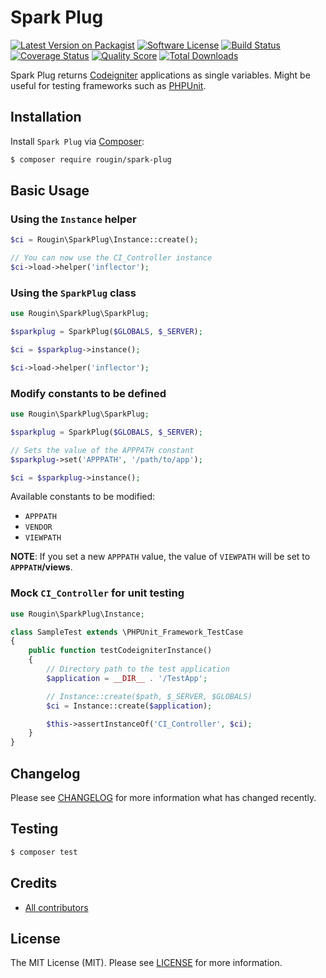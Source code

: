 # Spark Plug

[![Latest Version on Packagist][ico-version]][link-packagist]
[![Software License][ico-license]][link-license]
[![Build Status][ico-travis]][link-travis]
[![Coverage Status][ico-scrutinizer]][link-scrutinizer]
[![Quality Score][ico-code-quality]][link-code-quality]
[![Total Downloads][ico-downloads]][link-downloads]

Spark Plug returns [Codeigniter](https://codeigniter.com/) applications as single variables. Might be useful for testing frameworks such as [PHPUnit](https://phpunit.de/).

## Installation

Install `Spark Plug` via [Composer](https://getcomposer.org/):

``` bash
$ composer require rougin/spark-plug
```

## Basic Usage

### Using the `Instance` helper

``` php
$ci = Rougin\SparkPlug\Instance::create();

// You can now use the CI_Controller instance
$ci->load->helper('inflector');
```

### Using the `SparkPlug` class

``` php
use Rougin\SparkPlug\SparkPlug;

$sparkplug = SparkPlug($GLOBALS, $_SERVER);

$ci = $sparkplug->instance();

$ci->load->helper('inflector');
```

### Modify constants to be defined

``` php
use Rougin\SparkPlug\SparkPlug;

$sparkplug = SparkPlug($GLOBALS, $_SERVER);

// Sets the value of the APPPATH constant
$sparkplug->set('APPPATH', '/path/to/app');

$ci = $sparkplug->instance();
```

Available constants to be modified:

* `APPPATH`
* `VENDOR`
* `VIEWPATH`

**NOTE**: If you set a new `APPPATH` value, the value of `VIEWPATH` will be set to **`APPPATH`/views**.

### Mock `CI_Controller` for unit testing

``` php
use Rougin\SparkPlug\Instance;

class SampleTest extends \PHPUnit_Framework_TestCase
{
    public function testCodeigniterInstance()
    {
        // Directory path to the test application
        $application = __DIR__ . '/TestApp';

        // Instance::create($path, $_SERVER, $GLOBALS)
        $ci = Instance::create($application);

        $this->assertInstanceOf('CI_Controller', $ci);
    }
}
```

## Changelog

Please see [CHANGELOG][link-changelog] for more information what has changed recently.

## Testing

``` bash
$ composer test
```

## Credits

- [All contributors][link-contributors]

## License

The MIT License (MIT). Please see [LICENSE][link-license] for more information.

[ico-code-quality]: https://img.shields.io/scrutinizer/g/rougin/spark-plug.svg?style=flat-square
[ico-downloads]: https://img.shields.io/packagist/dt/rougin/spark-plug.svg?style=flat-square
[ico-license]: https://img.shields.io/badge/license-MIT-brightgreen.svg?style=flat-square
[ico-scrutinizer]: https://img.shields.io/scrutinizer/coverage/g/rougin/spark-plug.svg?style=flat-square
[ico-travis]: https://img.shields.io/travis/rougin/spark-plug/master.svg?style=flat-square
[ico-version]: https://img.shields.io/packagist/v/rougin/spark-plug.svg?style=flat-square

[link-changelog]: https://github.com/rougin/spark-plug/blob/master/CHANGELOG.md
[link-code-quality]: https://scrutinizer-ci.com/g/rougin/spark-plug
[link-contributors]: https://github.com/rougin/spark-plug/contributors
[link-downloads]: https://packagist.org/packages/rougin/spark-plug
[link-license]: https://github.com/rougin/spark-plug/blob/master/LICENSE.md
[link-packagist]: https://packagist.org/packages/rougin/spark-plug
[link-scrutinizer]: https://scrutinizer-ci.com/g/rougin/spark-plug/code-structure
[link-travis]: https://travis-ci.org/rougin/spark-plug